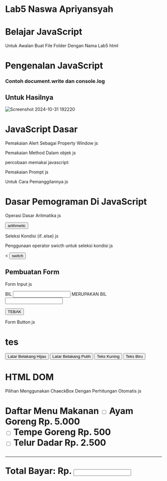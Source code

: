 # Lab5 Naswa Apriyansyah

# Belajar JavaScript
Untuk Awalan Buat File Folder Dengan Nama Lab5
html
<!DOCTYPE html>
<html lang="en">
<head>
  <title>Mengenal JavaScript</title>
</head>
<body>
  <h1>Pengenalan JavaScript</h1>
  <h3>Contoh document.write dan console.log</h3>
  <script>
    document.write("Hello World");
    console.log("Hello World");
  </script>
</body>
</html>

## Untuk Hasilnya
![Screenshot 2024-10-31 192220](https://github.com/user-attachments/assets/75686334-319d-4076-bb15-f677f9fd3c9e)

# JavaScript Dasar
Pemakaian Alert Sebagai Property Window
js
<html>
<head>
<title>alert box</title>
</head>
<body>
<script language = "javascript">
<!--
window.alert("ini merupakan pesan untuk anda");
//-->
</script>
</body>
</html>

Pemakaian Method Dalam objek
js
<html>
<head>
<title>skrip javascript</title>
</head>
<body>
percobaan memakai javascript:<br>
<script language = "javascript">
<!--
document.write("selamat mencoba javascript<br>"); document.write("semoga sukses!");
//-->
-</script>
</body> 
</html>

Pemakaian Prompt
js
<html>
<head>
<title>pemasukan data</title>
</head>
<body>
<script language = "javascript">
<!--
var nama prompt("siapa nama anda?", "masukkan nama anda"); document.write("hai, nama);
//-->
</script>
</body>
</html>

Untuk Cara Pemanggilannya
js
<html>
<head>
  <title>contoh program javascript</title>
  <script language="javascript">
  function pesan() {
    alert("memanggil javascript lewat body onload")
    }
  </script>
</head>
<body onload=pesan()>
</body>
</html>


# Dasar Pemograman Di JavaScript
Operasi Dasar Aritmatika
js
<html>
<head>
  <title>contoh program javascript</title>

  <script language="javascript">
  function test (vall, val2)
{
      document.write("<br>"+"perkalian vali val2 "+"<br>")
      document.write(vall*val2)
      document.write("<br>"+"pembagian: vall/val2 "+"<br>")
      document.write(val1/val2)
      document.write("<br>"+"penjumlahan vall+val2 "+"<br>")
      document.write(vall+val2)
      document.write("<br>"+"pengurangan vall-val2 "+"<br>")
      document.write(vall-val2)
      document.write("<br>"+"modulus valival2 "+"<br>")
      document.write(vall val2)
  }
  </script>
</head>
<body>
<input type="button" name="button" value="arithmetic" onclick=test(9,4)>
</body>
</html>

Seleksi Kondisi (if..else)
js
<html>
<head>
  <title>contoh if-else</title>
</head>
<body>
  <script language = "javascript">
  <!--
  var nilai prompt("nilai (0-100): ", 0);
  var hasil = "";
  if (nilai >= 60)
  hasil = "lulus";
  else
  hasil "tidak lulus";
  document.write("hasil: "+ hasil);
  //-->
  </script>
</body>
</html>

Penggunaan operator swicth untuk seleksi kondisi
js
<html>
<head><
  <title>contoh program javascript</title>

  <script language="javascript">
  function test ()
  {
    vall window.prompt("input nilai (1-5):")
    switch (vall)
    {
      case "1":
        document.write("bilangan satu")
        break
      case "2":
        document.write("bilangan dua")
        break
      case "3":
        document.write("bilangan tiga")
        break
      case "4":
        document.write("bilangan empat")
        break
      case "5":
        document.write("bilangan lima")
        break
      default:
        document.write("bilangan lainnya")
    }
  }
  </script>
</head>
<body>
  <input type="button" name="button" value="switch" onclick=test()>
</body>
</html>

## Pembuatan Form
Form Input
js
<html>
<head>
  <script language="javascript">
  function test () {
    var vall=document.kirim.Tl.value
    if (val1%2==0)
      document.kirim.T2.value="bilangan genap"
    else
      document.kirim.T2.value="bilangan ganjil"
  }
  </script>
</head>
<body>
  <form method="POST" name="kirim">
    <p>BIL <input type="text" name="T1" size="20">
    MERUPAKAN BIL <input type="text" name="12" size="20"></p>
    <p><input type="button" value="TEBAK" name="B1" onclick=test()></p>
  </form>
</body>
</html>

Form Button
js
<html>
<head>
  <title>objek document</title>
</head>
<body>
  <script language="javascript"
  <!--
  function ubahwarnaLB (warna) {
  document.bgColor warna;
  }
  function ubahwarnaLD(warna) {
  document.fgColor = warna;
  }
  //-->
  </script>
  
  <h1>tes</h1>
  <form>
    <input type="button" value="Latar Belakang Hijau" onclick="ubahlarnaLB('GREEN')">
    <input type="button" value="Latar Belakang Putih" onClick="ubahalarnaLB('WHITE')"> 
    <input type="button" value="Teks Kuning" onclick="ubahwarnaLDI 'YELLOW')">
    <input type="button" value="Teks Biru" onClick="ubahwarnaLD('BLUE')">

  </form>
  <script language="javascript">
  <!--
  document.write("Dinodifikasi terakhir pada" + 
  document. lastModified);
  //-->
  </script>

</body> 
</html>

# HTML DOM
Pilihan Menggunakan ChaeckBox Dengan Perhitungan Otomatis
js
<!--
file daftar menu
//-->
<html>
<head>
  <title>Daftar Menu</title>
  <script>
    function hitung(ele) (
      var total document.getElementById(total).value;
        total (total? parseInt(total): 0);
      var harga 0;

      if (ele.checked) {
        harga ele.value;
        total += parseInt(harga);
    } else {
        harga ele.value;
        if (total > 0)
          total -= parseInt(harga);
      }

      document.getElementById('total').value = total;
    }
  </script>
</head>
<body>
  <h1>Daftar Menu Makanan</hi>
  <label><input type="checkbox" value z ^ -5000^ + id =^ menul" onclick="hitung(this);" /> Ayam Goreng Rp. 5.000</label><br />
  <label><input type="checkbox" value =^ prime prime 500 ^ prime prime id = menu" onclick="hitung(this);" /> Tempe Goreng Rp. 500</label><br /> <label>  <input type="checkbox" value =^ prime prime 2500 deg id = menu" onclick="hitung(this);" /> Telur Dadar Rp. 2.500</label><hr />
  <strong>Total Bayar: Rp. <input id="total" type="text" /></strong>
</body>
</html>
